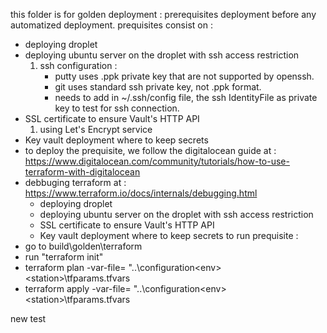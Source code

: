 this folder is for golden deployment : prerequisites deployment before any automatized deployment.
prequisites consist on : 
- deploying droplet
- deploying ubuntu server on the droplet with ssh access restriction
    1. ssh configuration :
        - putty uses .ppk private key that are not supported by openssh.
        - git uses standard ssh private key, not .ppk format.
        - needs to add in ~/.ssh/config file, the ssh IdentityFile as private key to test for ssh connection.
- SSL certificate to ensure Vault's HTTP API
    1. using Let's Encrypt service
- Key vault deployment where to keep secrets
- to deploy the prequisite, we follow the digitalocean guide at : https://www.digitalocean.com/community/tutorials/how-to-use-terraform-with-digitalocean
- debbuging terraform at : https://www.terraform.io/docs/internals/debugging.html
    - deploying droplet
    - deploying ubuntu server on the droplet with ssh access restriction
    - SSL certificate to ensure Vault's HTTP API
    - Key vault deployment where to keep secrets
to run prequisite :
- go to build\golden\terraform
- run "terraform init"
- terraform plan -var-file= "..\configuration\<env>\<station>\tfparams.tfvars
- terraform apply -var-file= "..\configuration\<env>\<station>\tfparams.tfvars

new test
